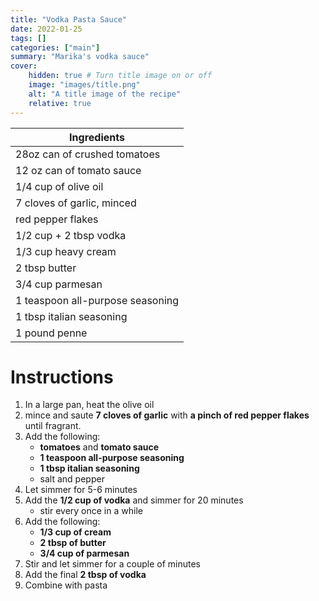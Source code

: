 ```yaml
---
title: "Vodka Pasta Sauce"
date: 2022-01-25
tags: []
categories: ["main"]
summary: "Marika's vodka sauce"
cover:
    hidden: true # Turn title image on or off
    image: "images/title.png"
    alt: "A title image of the recipe"
    relative: true
---
```


| Ingredients |
| ---------- |
| 28oz can of crushed tomatoes |
| 12 oz can of tomato sauce |
| 1/4 cup of olive oil |
| 7 cloves of garlic, minced |
| red pepper flakes |
| 1/2 cup + 2 tbsp vodka |
| 1/3 cup heavy cream |
| 2 tbsp butter |
| 3/4 cup parmesan |
| 1 teaspoon all-purpose seasoning |
| 1 tbsp italian seasoning |
| 1 pound penne |

# Instructions
1. In a large pan, heat the olive oil
1. mince and saute **7 cloves of garlic** with **a pinch of red pepper flakes** until fragrant.
1. Add the following:
    * **tomatoes** and **tomato sauce**
    * **1 teaspoon all-purpose seasoning**
    * **1 tbsp italian seasoning**
    * salt and pepper
1. Let simmer for 5-6 minutes
1. Add the **1/2 cup of vodka** and simmer for 20 minutes
    * stir every once in a while
1. Add the following:
    * **1/3 cup of cream**
    * **2 tbsp of butter**
    * **3/4 cup of parmesan**
1. Stir and let simmer for a couple of minutes
1. Add the final **2 tbsp of vodka**
1. Combine with pasta

